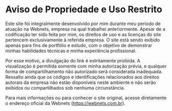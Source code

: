 # Aviso de Propriedade e Uso Restrito

Este site foi integralmente desenvolvido por mim durante meu período de atuação na Webnets, empresa na qual trabalhei anteriormente. Apesar de a codificação ter sido feita por mim, os direitos de uso e as licenças do site pertencem exclusivamente à referida empresa.
O site está sendo exibido apenas para fins de portfólio e estudo, com o objetivo de demonstrar minhas habilidades técnicas e minha experiência profissional.

Por esse motivo, a divulgação do link é estritamente proibida. A visualização é permitida somente com minha autorização prévia, e qualquer forma de compartilhamento não autorizado será considerada inadequada.
Ressalto ainda que os códigos e identificações relacionados aos direitos autorais da empresa não estão disponíveis neste ambiente e não serão exibidos ou compartilhados sob nenhuma circunstância.

Para mais informações ou para conhecer o site original, acesse diretamente o endereço oficial da Webnets (https://webnets.com.br).

